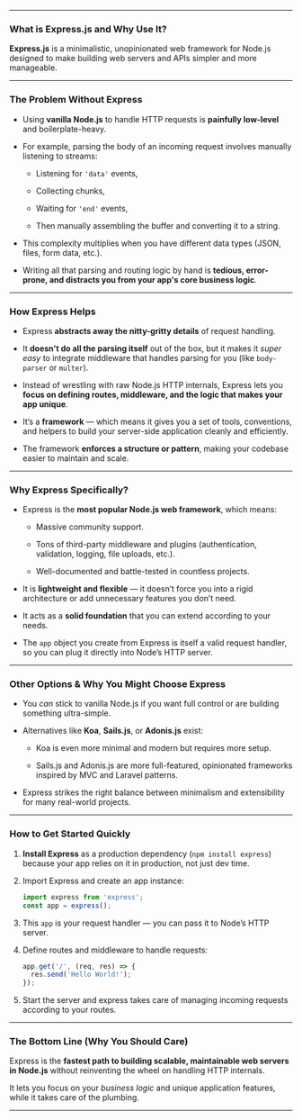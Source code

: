 

---

### What is Express.js and Why Use It?

**Express.js** is a minimalistic, unopinionated web framework for Node.js designed to make building web servers and APIs simpler and more manageable.

---

### The Problem Without Express

- Using **vanilla Node.js** to handle HTTP requests is **painfully low-level** and boilerplate-heavy.
    
- For example, parsing the body of an incoming request involves manually listening to streams:
    
    - Listening for `'data'` events,
        
    - Collecting chunks,
        
    - Waiting for `'end'` events,
        
    - Then manually assembling the buffer and converting it to a string.
        
- This complexity multiplies when you have different data types (JSON, files, form data, etc.).
    
- Writing all that parsing and routing logic by hand is **tedious, error-prone, and distracts you from your app's core business logic**.
    

---

### How Express Helps

- Express **abstracts away the nitty-gritty details** of request handling.
    
- It **doesn't do all the parsing itself** out of the box, but it makes it _super easy_ to integrate middleware that handles parsing for you (like `body-parser` or `multer`).
    
- Instead of wrestling with raw Node.js HTTP internals, Express lets you **focus on defining routes, middleware, and the logic that makes your app unique**.
    
- It’s a **framework** — which means it gives you a set of tools, conventions, and helpers to build your server-side application cleanly and efficiently.
    
- The framework **enforces a structure or pattern**, making your codebase easier to maintain and scale.
    

---

### Why Express Specifically?

- Express is the **most popular Node.js web framework**, which means:
    
    - Massive community support.
        
    - Tons of third-party middleware and plugins (authentication, validation, logging, file uploads, etc.).
        
    - Well-documented and battle-tested in countless projects.
        
- It is **lightweight and flexible** — it doesn’t force you into a rigid architecture or add unnecessary features you don’t need.
    
- It acts as a **solid foundation** that you can extend according to your needs.
    
- The `app` object you create from Express is itself a valid request handler, so you can plug it directly into Node’s HTTP server.
    

---

### Other Options & Why You Might Choose Express

- You _can_ stick to vanilla Node.js if you want full control or are building something ultra-simple.
    
- Alternatives like **Koa**, **Sails.js**, or **Adonis.js** exist:
    
    - Koa is even more minimal and modern but requires more setup.
        
    - Sails.js and Adonis.js are more full-featured, opinionated frameworks inspired by MVC and Laravel patterns.
        
- Express strikes the right balance between minimalism and extensibility for many real-world projects.
    

---

### How to Get Started Quickly

1. **Install Express** as a production dependency (`npm install express`) because your app relies on it in production, not just dev time.
    
2. Import Express and create an app instance:
    
    ```js
    import express from 'express';
    const app = express();
    ```
    
3. This `app` is your request handler — you can pass it to Node’s HTTP server.
    
4. Define routes and middleware to handle requests:
    
    ```js
    app.get('/', (req, res) => {
      res.send('Hello World!');
    });
    ```
    
5. Start the server and express takes care of managing incoming requests according to your routes.
    

---

### The Bottom Line (Why You Should Care)

Express is the **fastest path to building scalable, maintainable web servers in Node.js** without reinventing the wheel on handling HTTP internals.

It lets you focus on your _business logic_ and unique application features, while it takes care of the plumbing.

---
